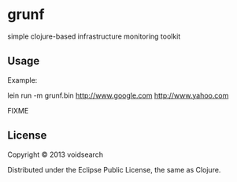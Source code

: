 # grunf

simple clojure-based infrastructure monitoring toolkit

## Usage

Example:

lein run -m grunf.bin http://www.google.com http://www.yahoo.com

FIXME

## License

Copyright © 2013 voidsearch

Distributed under the Eclipse Public License, the same as Clojure.
